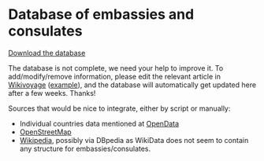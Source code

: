 # Database of embassies and consulates

[Download the database](http://datahub.io/dataset/embassies-and-consulates)

The database is not complete, we need your help to improve it. To add/modify/remove information, please edit the relevant article in [Wikivoyage](http://wikivoyage.org) ([example](https://en.wikivoyage.org/wiki/Karachi#Consulates)), and the database will automatically get updated here after a few weeks. Thanks!

Sources that would be nice to integrate, either by script or manually:
- Individual countries data mentioned at [OpenData](http://opendata.stackexchange.com/questions/4149)
- [OpenStreetMap](http://wiki.openstreetmap.org/wiki/Tag:amenity%3Dembassy)
- [Wikipedia](https://en.wikipedia.org/wiki/Category:Diplomatic_missions_by_sending_country), possibly via DBpedia as WikiData does not seem to contain any structure for embassies/consulates.
